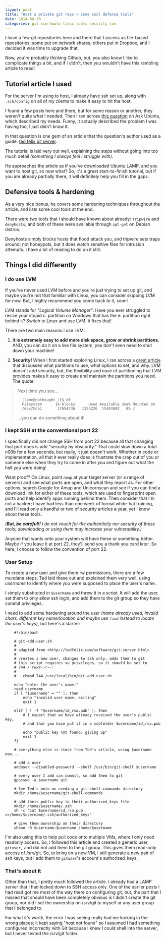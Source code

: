 ```yaml
---
layout: post
title: "Host a private git repo + some cool defense tools"
date: 2014-04-10
categories: git scm howto linux tools security lvm
---
```


I have a few git repositories here and there that I access as file-based repositories; some put on network shares, others put in Dropbox, and I decided it was time to upgrade that.

Now, you're probably thinking Github, but, you also know I like to complicate things a bit, and if I didn't, then you wouldn't have this rambling article to read!

## Tutorial article I used

For the server I'm using to host, I already have ssh set up, along with `.ssh/config` on all of my clients to make it easy to hit the host.

I found a few posts here and there, but for some reason or another, they weren't quite what I needed. Then I ran across [this question](http://askubuntu.com/questions/416254/how-to-setup-a-private-git-repository?rq=1) on Ask Ubuntu, which described my needs. Funny, it actually described the problem I was having too, I just didn't know it.

In that question is one gem of an article that the question's author used as a guide: [ted felix git server](http://tedfelix.com/software/git-server.html).

The tutorial is laid very out well, explaining the steps without going into too much detail *(something I always feel I struggle with)*.

He approaches the article as if you've downloaded Ubuntu LAMP, and you want to host git, so now what? So, it's a great start-to-finish tutorial, but if you are already partially there, it will definitely help you fill in the gaps.


## Defensive tools & hardening

As a very nice bonus, he covers some hardening techniques throughout the article, and lists some cool tools at the end. 

There were two tools that I should have known about already: `tripwire` and `denyhosts`, and both of these were available through `apt-get` on Debian distros.

Denyhosts simply blocks hosts that flood attack you, and tripwire sets traps around; not honeypots, but it does watch sensitive files for intrusion attempts. I have a lot of reading to do on it still.

## Things I did differently

### I do use LVM

If you've never used LVM before and you're just trying to set up git, and maybe you're not that familiar with Linux, you can consider skipping LVM for now. But, I highly recommend you come back to it, soon!

LVM stands for *"Logical Volume Manager"*. Have you ever struggled to resize your stupid c: partition on Windows that has the e: partition right behind it? Switch to Linux and use LVM, it fixes that!

There are two main reasons I use LVM:

1. **It is extremely easy to add more disk space, grow or shrink partitions.** AND, you can do it on a live file system, you don't even need to shut down your machine!

2. **Security!** When I first started exploring Linux, I ran across a [great article](http://www.linuxsa.org.au/tips/disk-partitioning.html) that discussed what partitions to use, what options to set, and why. LVM doesn't add security, but, the flexibility and ease of partitioning that LVM provides makes it easy to create and maintain the partitions you need. The quote:

> Next time you see...
>
>		[lame@nothought /]$ df
>		Fileystem      1k-blocks      Used Available Use% Mounted on
>		/dev/hda1       17654736   1354220  15403692   8% /
>
> ...you can do something about it!

### I kept SSH at the conventional port 22

I specifically did not change SSH from port 22 because all that changing that port does is add "security by obscurity." That could slow down a total n00b for a few seconds, but really, it just doesn't work. Whether in code or implementation, all that it ever really does is frustrate the crap out of you or someone else when they try to come in after you and figure out what the hell you were doing!

Want proof? On Linux, point `nmap` at your target server (or a range of servers) and see what ports are open, and what they report as. For other options, search Google for Amap and Unicornscan and see if you can find a download link for either of these tools, which are used to fingerprint open ports and help identify apps running behind them. Then consider that I'm not a hacker; I have had less than one week of formal white-hat training, and I'll read only a handful or two of security articles a year, yet I know about these tools.

_(**But, be careful!!** I do not vouch for the authenticity nor security of these tools; downloading or using them may increase your vulnerability.)_

Anyone that wants onto your system will have these or something better. Maybe if you leave it at port 22, they'll send you a thank you card later. So here, I choose to follow the convention of port 22.


### User Setup

To create a new user and give them rw permissions, there are a few mundane steps. Ted laid these out and explained them very well, using *username* to identify where you were supposed to place the user's name.

I simply substituted in `$username` and threw it in a script. It will add the user, set them to only allow ssh login, and add them to the git group so they have commit privileges.

I need to add some hardening around the user *(name already used, invalid chars, different key name/location and maybe use `find` instead to locate the user's keys)*, but here's a starter:

		#!/bin/bash
		
		# git-add-user.sh
		#
		# adapted from <http://tedfelix.com/software/git-server.html>
		#
		# creates a new user, changes to ssh only, adds them to git
		# this script requires su privileges, so it should be set to 
		# 744 / rwxr--r--:
		#
		# 	chmod 744 /usr/local/bin/git-add-user.sh
		
		echo "enter the user's name:"
		read username
		if [ "$username" = "" ]; then
			echo "invalid user name; exiting"
			exit 1
			
		elif [ ! -f "$username/id_rsa.pub" ]; then
			# I expect that we have already received the user's public key,
			# and that you have put it in a subfolder $username/id_rsa.pub
			
			echo "public key not found; giving up"
			exit 1
		fi
		
		# everything else is stock from Ted's article, using $username now...
		
		# add a user
		adduser --disabled-password --shell /usr/bin/git-shell $username
		
		# every user I add can commit, so add them to git
		gpasswd -a $username git

		# See Ted's note on needing a git-shell-commands directory
		mkdir /home/$username/git-shell-commands
		
		# add their public key to their authorized_keys file
    	mkdir /home/$username/.ssh
    	sh -c "cat $username/id_rsa.pub >>/home/$username/.ssh/authorized_keys"

    	# give them ownership on their directory
    	chown -R $username:$username /home/$username
    	
I'm also using this to help pull code onto multiple VMs, where I only need readonly access. So, I followed this article and created a generic user, `gituser,` and did not add them to the git group. This gives them read-only access of /srv/git. So, to bring on a new VM, I still generate a new pair of ssh keys, but I add them to `gituser`'s account's authorized\_keys.  

### That's about it

Other than that, I pretty much followed the article. I already had a LAMP server that I had locked down to SSH access only. One of the earlier posts I had read got me most of the way there on configuring git, but, the part that I missed that should have been completely obvious is I didn't create the git group, nor did I set the ownership on /srv/git to myself or any user group that I belonged to. 

For what it's worth, the error I was seeing really had me looking in the wrong places; it kept saying "host not found" so I assumed I had something configured incorrectly with Git because I knew I could shell into the server, but I never tested the /srv/git folder. 


